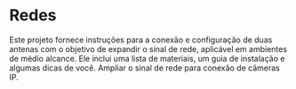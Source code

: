 # Redes

Este projeto fornece instruções para a conexão e configuração de duas antenas com o objetivo de expandir o sinal de rede, aplicável em ambientes de médio alcance. Ele inclui uma lista de materiais, um guia de instalação e algumas dicas de você.
Ampliar o sinal de rede para conexão de câmeras IP.
